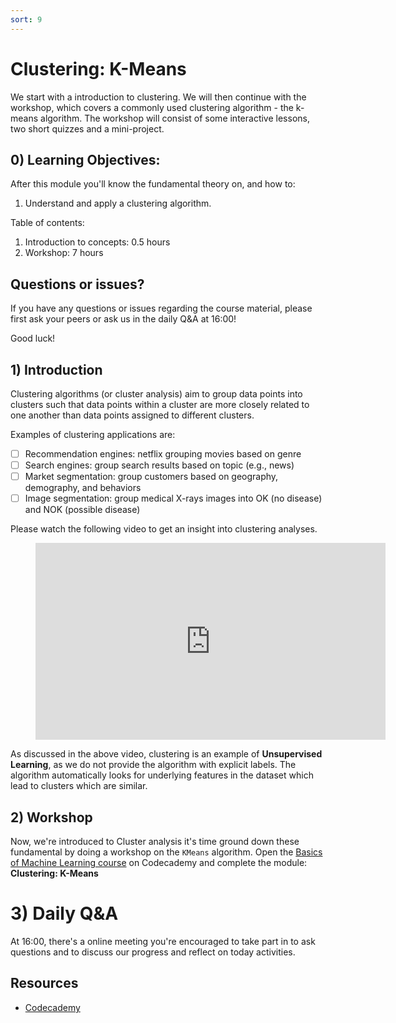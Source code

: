 ```yaml
---
sort: 9
---
```


# Clustering: K-Means

We start with a introduction to clustering. We will then continue with the workshop, which covers a commonly used clustering algorithm - the k-means algorithm. The workshop will consist of some interactive lessons, two short quizzes and a mini-project.

## 0) Learning Objectives:
After this module you'll know the fundamental theory on, and how to:
1. Understand and apply a clustering algorithm.

Table of contents:
1. Introduction to concepts: 0.5 hours
2. Workshop: 7 hours


## Questions or issues?
If you have any questions or issues regarding the course material, please first ask your peers or ask us in the daily Q&A at 16:00!

Good luck!


## 1) Introduction
Clustering algorithms (or cluster analysis) aim to group data points into
clusters such that data points within a cluster are more closely related
to one another than data points assigned to different clusters.

Examples of clustering applications are:
- [ ] Recommendation engines: netflix grouping movies based on genre
- [ ] Search engines: group search results based on topic (e.g., news)
- [ ] Market segmentation: group customers based on geography, demography, and behaviors
- [ ] Image segmentation: group medical X-rays images into OK (no disease) and NOK (possible disease)

Please watch the following video to get an insight into clustering analyses.

<!-- blank line -->
<figure class="video_container">
<iframe width="560" height="315" src="https://www.youtube.com/embed/IUn8k5zSI6g" title="YouTube video player" frameborder="0" allow="accelerometer; autoplay; clipboard-write; encrypted-media; gyroscope; picture-in-picture" allowfullscreen></iframe>
</figure>
<!-- blank line -->

As discussed in the above video, clustering is an example of **Unsupervised Learning**, as we do not provide the
algorithm with explicit labels. The algorithm automatically looks for underlying
features in the dataset which lead to clusters which are similar.


## 2) Workshop
Now, we're introduced to Cluster analysis it's time ground down these fundamental by doing a workshop on the ```KMeans``` algorithm. Open the [Basics of Machine Learning course](https://www.codecademy.com/learn/machine-learning) on Codecademy and complete the module: **Clustering: K-Means**


# 3)  Daily Q&A
At 16:00, there's a online meeting you're encouraged to take part in to ask questions and to discuss our progress and reflect on today activities.

## Resources
- [Codecademy](https://www.codecademy.com/learn/machine-learning)
